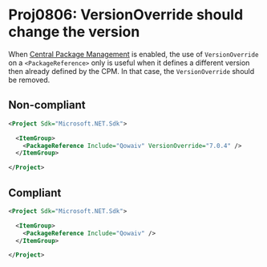 # Proj0806: VersionOverride should change the version
When [Central Package Management](Proj0800.md) is enabled, the use of
`VersionOverride` on a `<PackageReference>` only is useful when it defines a
different version then already defined by the CPM. In that case, the
`VersionOverride` should be removed.

## Non-compliant
``` xml
<Project Sdk="Microsoft.NET.Sdk">

  <ItemGroup>
    <PackageReference Include="Qowaiv" VersionOverride="7.0.4" />
  </ItemGroup>

</Project>
```

## Compliant
``` xml
<Project Sdk="Microsoft.NET.Sdk">

  <ItemGroup>
    <PackageReference Include="Qowaiv" />
  </ItemGroup>

</Project>
```

